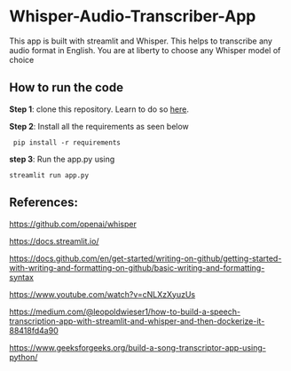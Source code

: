 # Whisper-Audio-Transcriber-App
This app is built with streamlit and Whisper. This helps to transcribe any audio format in English. You are at liberty to choose any Whisper model of choice

## How to run the code 

**Step 1**: clone this repository. Learn to do so [here](https://docs.github.com/en/repositories/creating-and-managing-repositories/cloning-a-repository).

**Step 2**: Install all the requirements as seen below

``` pip install -r requirements```

**step 3**: Run the app.py using

```streamlit run app.py```


## References:

https://github.com/openai/whisper

https://docs.streamlit.io/

https://docs.github.com/en/get-started/writing-on-github/getting-started-with-writing-and-formatting-on-github/basic-writing-and-formatting-syntax

https://www.youtube.com/watch?v=cNLXzXyuzUs

https://medium.com/@leopoldwieser1/how-to-build-a-speech-transcription-app-with-streamlit-and-whisper-and-then-dockerize-it-88418fd4a90

https://www.geeksforgeeks.org/build-a-song-transcriptor-app-using-python/
